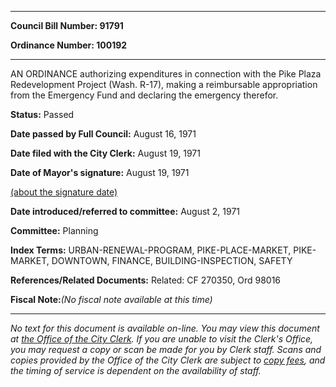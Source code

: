 

********

**Council Bill Number: 91791**
   
**Ordinance Number: 100192**
********

 AN ORDINANCE authorizing expenditures in connection with the Pike Plaza Redevelopment Project (Wash. R-17), making a reimbursable appropriation from the Emergency Fund and declaring the emergency therefor.

**Status:** Passed
   
**Date passed by Full Council:** August 16, 1971
   
**Date filed with the City Clerk:** August 19, 1971
   
**Date of Mayor's signature:** August 19, 1971
   
[(about the signature date)](/~public/approvaldate.htm)
   
   
   
**Date introduced/referred to committee:** August 2, 1971
   
**Committee:** Planning
   
   
**Index Terms:** URBAN-RENEWAL-PROGRAM, PIKE-PLACE-MARKET, PIKE-MARKET, DOWNTOWN, FINANCE, BUILDING-INSPECTION, SAFETY

**References/Related Documents:** Related: CF 270350, Ord 98016

**Fiscal Note:**_(No fiscal note available at this time)_
********

_No text for this document is available on-line. You may view this document at [the Office of the City Clerk](http://www.seattle.gov/leg/clerk/contactUs.htm). If you are unable to visit the Clerk's Office, you may request a copy or scan be made for you by Clerk staff. Scans and copies provided by the Office of the City Clerk are subject to [copy fees](http://clerk.seattle.gov/~public/clerkfees.htm), and the timing of service is dependent on the availability of staff._

